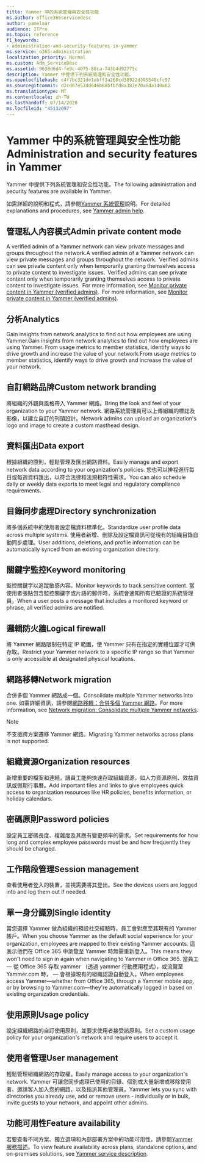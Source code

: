 ```yaml
---
title: Yammer 中的系統管理與安全性功能
ms.author: office365servicedesc
author: pamelaar
audience: ITPro
ms.topic: reference
f1_keywords:
- administration-and-security-features-in-yammer
ms.service: o365-administration
localization_priority: Normal
ms.custom: Adm_ServiceDesc
ms.assetid: 9638d6d4-fe9c-4075-88ca-743b4d92775c
description: Yammer 中提供下列系統管理和安全性功能。
ms.openlocfilehash: c4f7bc321de1abff3a260cd30922d305548cfc97
ms.sourcegitcommit: d2cd67e52dd646b68bfbfd8a387e70a6da140a62
ms.translationtype: MT
ms.contentlocale: zh-TW
ms.lasthandoff: 07/14/2020
ms.locfileid: "45132097"
---
```

# <a name="administration-and-security-features-in-yammer"></a><span data-ttu-id="32124-103">Yammer 中的系統管理與安全性功能</span><span class="sxs-lookup"><span data-stu-id="32124-103">Administration and security features in Yammer</span></span>

<span data-ttu-id="32124-104">Yammer 中提供下列系統管理和安全性功能。</span><span class="sxs-lookup"><span data-stu-id="32124-104">The following administration and security features are available in Yammer.</span></span>
  
<span data-ttu-id="32124-105">如需詳細的說明和程式，請參閱[Yammer 系統管理](https://go.microsoft.com/fwlink/?LinkId=869688)說明。</span><span class="sxs-lookup"><span data-stu-id="32124-105">For detailed explanations and procedures, see [Yammer admin help](https://go.microsoft.com/fwlink/?LinkId=869688).</span></span>

## <a name="admin-private-content-mode"></a><span data-ttu-id="32124-106">管理私人內容模式</span><span class="sxs-lookup"><span data-stu-id="32124-106">Admin private content mode</span></span>

<span data-ttu-id="32124-107">A verified admin of a Yammer network can view private messages and groups throughout the network.</span><span class="sxs-lookup"><span data-stu-id="32124-107">A verified admin of a Yammer network can view private messages and groups throughout the network.</span></span><span data-ttu-id="32124-108">  Verified admins can see private content only when temporarily granting themselves access to private content to investigate issues.</span><span class="sxs-lookup"><span data-stu-id="32124-108">  Verified admins can see private content only when temporarily granting themselves access to private content to investigate issues.</span></span><span data-ttu-id="32124-109">  For more information, see [Monitor private content in Yammer (verified admins)](https://go.microsoft.com/fwlink/?LinkId=627479).</span><span class="sxs-lookup"><span data-stu-id="32124-109">  For more information, see [Monitor private content in Yammer (verified admins)](https://go.microsoft.com/fwlink/?LinkId=627479).</span></span>

## <a name="analytics"></a><span data-ttu-id="32124-110">分析</span><span class="sxs-lookup"><span data-stu-id="32124-110">Analytics</span></span>

<span data-ttu-id="32124-111">Gain insights from network analytics to find out how employees are using Yammer.</span><span class="sxs-lookup"><span data-stu-id="32124-111">Gain insights from network analytics to find out how employees are using Yammer.</span></span> <span data-ttu-id="32124-112">From usage metrics to member statistics, identify ways to drive growth and increase the value of your network.</span><span class="sxs-lookup"><span data-stu-id="32124-112">From usage metrics to member statistics, identify ways to drive growth and increase the value of your network.</span></span>

## <a name="custom-network-branding"></a><span data-ttu-id="32124-113">自訂網路品牌</span><span class="sxs-lookup"><span data-stu-id="32124-113">Custom network branding</span></span>

<span data-ttu-id="32124-114">將組織的外觀與風格帶入 Yammer 網路。</span><span class="sxs-lookup"><span data-stu-id="32124-114">Bring the look and feel of your organization to your Yammer network.</span></span> <span data-ttu-id="32124-115">網路系統管理員可以上傳組織的標誌及影像，以建立自訂的刊頭設計。</span><span class="sxs-lookup"><span data-stu-id="32124-115">Network admins can upload an organization's logo and image to create a custom masthead design.</span></span>

## <a name="data-export"></a><span data-ttu-id="32124-116">資料匯出</span><span class="sxs-lookup"><span data-stu-id="32124-116">Data export</span></span>

<span data-ttu-id="32124-117">根據組織的原則，輕鬆管理及匯出網路資料。</span><span class="sxs-lookup"><span data-stu-id="32124-117">Easily manage and export network data according to your organization's policies.</span></span> <span data-ttu-id="32124-118">您也可以排程進行每日或每週資料匯出，以符合法律和法規相符性需求。</span><span class="sxs-lookup"><span data-stu-id="32124-118">You can also schedule daily or weekly data exports to meet legal and regulatory compliance requirements.</span></span>
  
## <a name="directory-synchronization"></a><span data-ttu-id="32124-119">目錄同步處理</span><span class="sxs-lookup"><span data-stu-id="32124-119">Directory synchronization</span></span>

<span data-ttu-id="32124-120">將多個系統中的使用者設定檔資料標準化。</span><span class="sxs-lookup"><span data-stu-id="32124-120">Standardize user profile data across multiple systems.</span></span> <span data-ttu-id="32124-121">使用者新增、刪除及設定檔資訊可從現有的組織目錄自動同步處理。</span><span class="sxs-lookup"><span data-stu-id="32124-121">User additions, deletions, and profile information can be automatically synced from an existing organization directory.</span></span>

## <a name="keyword-monitoring"></a><span data-ttu-id="32124-122">關鍵字監控</span><span class="sxs-lookup"><span data-stu-id="32124-122">Keyword monitoring</span></span>

<span data-ttu-id="32124-123">監控關鍵字以追蹤敏感內容。</span><span class="sxs-lookup"><span data-stu-id="32124-123">Monitor keywords to track sensitive content.</span></span> <span data-ttu-id="32124-124">當使用者張貼包含監控關鍵字或片語的郵件時，系統會通知所有已驗證的系統管理員。</span><span class="sxs-lookup"><span data-stu-id="32124-124">When a user posts a message that includes a monitored keyword or phrase, all verified admins are notified.</span></span>

## <a name="logical-firewall"></a><span data-ttu-id="32124-125">邏輯防火牆</span><span class="sxs-lookup"><span data-stu-id="32124-125">Logical firewall</span></span>

<span data-ttu-id="32124-126">將 Yammer 網路限制在特定 IP 範圍，使 Yammer 只有在指定的實體位置才可供存取。</span><span class="sxs-lookup"><span data-stu-id="32124-126">Restrict your Yammer network to a specific IP range so that Yammer is only accessible at designated physical locations.</span></span>

## <a name="network-migration"></a><span data-ttu-id="32124-127">網路移轉</span><span class="sxs-lookup"><span data-stu-id="32124-127">Network migration</span></span>

<span data-ttu-id="32124-128">合併多個 Yammer 網路成一個。</span><span class="sxs-lookup"><span data-stu-id="32124-128">Consolidate multiple Yammer networks into one.</span></span> <span data-ttu-id="32124-129">如需詳細資訊，請參閱[網路移轉：合併多個 Yammer 網路](https://go.microsoft.com/fwlink/?LinkID=617488)。</span><span class="sxs-lookup"><span data-stu-id="32124-129">For more information, see [Network migration: Consolidate multiple Yammer networks](https://go.microsoft.com/fwlink/?LinkID=617488).</span></span>
  
> [!NOTE]
> <span data-ttu-id="32124-130">不支援跨方案遷移 Yammer 網路。</span><span class="sxs-lookup"><span data-stu-id="32124-130">Migrating Yammer networks across plans is not supported.</span></span> 

## <a name="organization-resources"></a><span data-ttu-id="32124-131">組織資源</span><span class="sxs-lookup"><span data-stu-id="32124-131">Organization resources</span></span>

<span data-ttu-id="32124-132">新增重要的檔案和連結，讓員工能夠快速存取組織資源，如人力資源原則、效益資訊或假期行事曆。</span><span class="sxs-lookup"><span data-stu-id="32124-132">Add important files and links to give employees quick access to organization resources like HR policies, benefits information, or holiday calendars.</span></span>
  
## <a name="password-policies"></a><span data-ttu-id="32124-133">密碼原則</span><span class="sxs-lookup"><span data-stu-id="32124-133">Password policies</span></span>

<span data-ttu-id="32124-134">設定員工密碼長度、複雜度及其應有變更頻率的需求。</span><span class="sxs-lookup"><span data-stu-id="32124-134">Set requirements for how long and complex employee passwords must be and how frequently they should be changed.</span></span>
  
## <a name="session-management"></a><span data-ttu-id="32124-135">工作階段管理</span><span class="sxs-lookup"><span data-stu-id="32124-135">Session management</span></span>

<span data-ttu-id="32124-136">查看使用者登入的裝置，並視需要將其登出。</span><span class="sxs-lookup"><span data-stu-id="32124-136">See the devices users are logged into and log them out if needed.</span></span>

## <a name="single-identity"></a><span data-ttu-id="32124-137">單一身分識別</span><span class="sxs-lookup"><span data-stu-id="32124-137">Single identity</span></span>

<span data-ttu-id="32124-138">當您選擇 Yammer 做為組織的預設社交經驗時，員工會對應至其現有的 Yammer 帳戶。</span><span class="sxs-lookup"><span data-stu-id="32124-138">When you choose Yammer as the default social experience for your organization, employees are mapped to their existing Yammer accounts.</span></span> <span data-ttu-id="32124-139">這表示他們在 Office 365 中瀏覽至 Yammer 時無需重新登入。</span><span class="sxs-lookup"><span data-stu-id="32124-139">This means they won't need to sign in again when navigating to Yammer in Office 365.</span></span> <span data-ttu-id="32124-140">當員工 &mdash; 從 Office 365 存取 yammer （透過 yammer 行動應用程式），或流覽至 Yammer.com 時， &mdash; 會根據現有的組織認證自動登入。</span><span class="sxs-lookup"><span data-stu-id="32124-140">When employees access Yammer&mdash;whether from Office 365, through a Yammer mobile app, or by browsing to Yammer.com&mdash;they're automatically logged in based on existing organization credentials.</span></span>

## <a name="usage-policy"></a><span data-ttu-id="32124-141">使用原則</span><span class="sxs-lookup"><span data-stu-id="32124-141">Usage policy</span></span>

<span data-ttu-id="32124-142">設定組織網路的自訂使用原則，並要求使用者接受該原則。</span><span class="sxs-lookup"><span data-stu-id="32124-142">Set a custom usage policy for your organization's network and require users to accept it.</span></span>

## <a name="user-management"></a><span data-ttu-id="32124-143">使用者管理</span><span class="sxs-lookup"><span data-stu-id="32124-143">User management</span></span>

<span data-ttu-id="32124-144">輕鬆管理組織網路的存取權。</span><span class="sxs-lookup"><span data-stu-id="32124-144">Easily manage access to your organization's network.</span></span> <span data-ttu-id="32124-145">Yammer 可讓您同步處理已使用的目錄、個別或大量新增或移除使用者、邀請客人加入您的網路，以及指派其他管理員。</span><span class="sxs-lookup"><span data-stu-id="32124-145">Yammer lets you sync with directories you already use, add or remove users - individually or in bulk, invite guests to your network, and appoint other admins.</span></span>

## <a name="feature-availability"></a><span data-ttu-id="32124-146">功能可用性</span><span class="sxs-lookup"><span data-stu-id="32124-146">Feature availability</span></span>

<span data-ttu-id="32124-147">若要查看不同方案、獨立選項和內部部署方案中的功能可用性，請參閱[Yammer 服務描述](yammer-service-description.md)。</span><span class="sxs-lookup"><span data-stu-id="32124-147">To view feature availability across plans, standalone options, and on-premises solutions, see [Yammer service description](yammer-service-description.md).</span></span>
  

